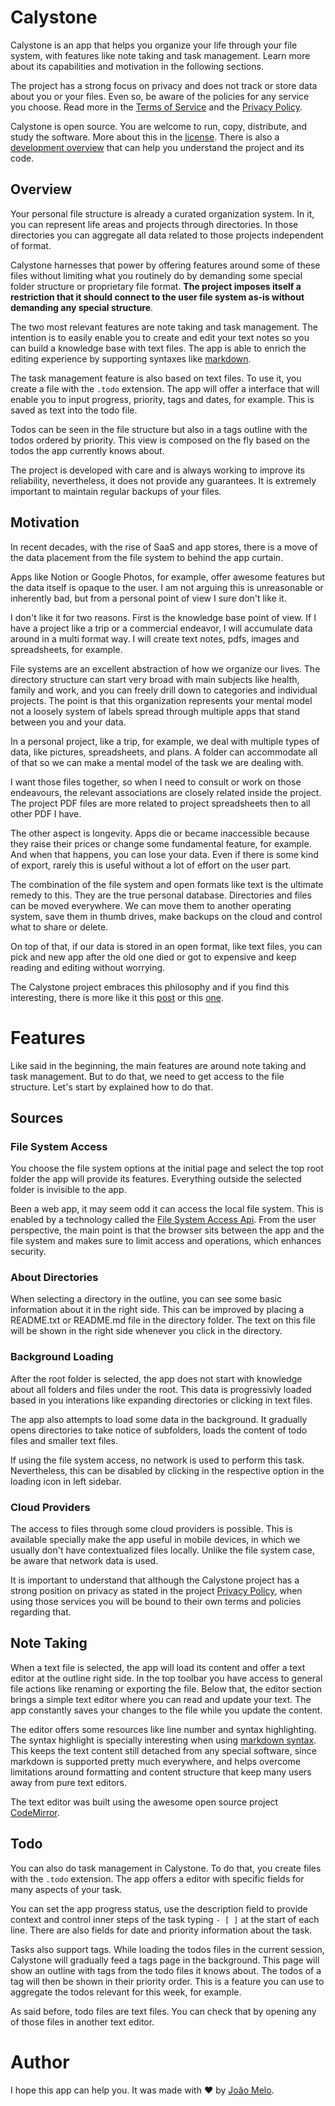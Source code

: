 # Calystone

Calystone is an app that helps you organize your life through your file system, with features like note taking and task management. Learn more about its capabilities and motivation in the following sections.

The project has a strong focus on privacy and does not track or store data about you or your files. Even so, be aware of the policies for any service you choose. Read more in the [Terms of Service](docs/TERMS_OF_SERVICE.md) and the [Privacy Policy](docs/PRIVACY_POLICY.md).

Calystone is open source. You are welcome to run, copy, distribute, and study the software. More about this in the [license](/LICENSE). There is also a [development overview](/docs/DEVELOPMENT.md) that can help you understand the project and its code.

## Overview

Your personal file structure is already a curated organization system. In it, you can represent life areas and projects through directories. In those directories you can aggregate all data related to those projects independent of format.

Calystone harnesses that power by offering features around some of these files without limiting what you routinely do by demanding some special folder structure or proprietary file format. **The project imposes itself a restriction that it should connect to the user file system as-is without demanding any special structure**.

The two most relevant features are note taking and task management. The intention is to easily enable you to create and edit your text notes so you can build a knowledge base with text files. The app is able to enrich the editing experience by supporting syntaxes like [markdown](https://en.wikipedia.org/wiki/Markdown). 

The task management feature is also based on text files. To use it, you create a file with the `.todo` extension. The app will offer a interface that will enable you to input progress, priority, tags and dates, for example. This is saved as text into the todo file. 

Todos can be seen in the file structure but also in a tags outline with the todos ordered by priority. This view is composed on the fly based on the todos the app currently knows about.

The project is developed with care and is always working to improve its reliability, nevertheless, it does not provide any guarantees. It is extremely important to maintain regular backups of your files.

## Motivation

In recent decades, with the rise of SaaS and app stores, there is a move of the data placement from the file system to behind the app curtain.

Apps like Notion or Google Photos, for example, offer awesome features but the data itself is opaque to the user. I am not arguing this is unreasonable or inherently bad, but from a personal point of view I sure don't like it.

I don't like it for two reasons. First is the knowledge base point of view. If I have a project like a trip or a commercial endeavor, I will accumulate data around in a multi format way. I will create text notes, pdfs, images and spreadsheets, for example. 

File systems are an excellent abstraction of how we organize our lives. The directory structure can start very broad with main subjects like health, family and work, and you can freely drill down to categories and individual projects. The point is that this organization represents your mental model not a loosely system of labels spread through multiple apps that stand between you and your data.

In a personal project, like a trip, for example, we deal with multiple types of data, like pictures, spreadsheets, and plans. A folder can accommodate all of that so we can make a mental model of the task we are dealing with.

I want those files together, so when I need to consult or work on those endeavours, the relevant associations are closely related inside the project. The project PDF files are more related to project spreadsheets then to all other PDF I have.

The other aspect is longevity. Apps die or became inaccessible because they raise their prices or change some fundamental feature, for example. And when that happens, you can lose your data. Even if there is some kind of export, rarely this is useful without a lot of effort on the user part.

The combination of the file system and open formats like text is the ultimate remedy to this. They are the true personal database. Directories and files can be moved everywhere. We can move them to another operating system, save them in thumb drives, make backups on the cloud and control what to share or delete. 

On top of that, if our data is stored in an open format, like text files, you can pick and new app after the old one died or got to expensive and keep reading and editing without worrying.

The Calystone project embraces this philosophy and if you find this interesting, there is more like it this [post](https://web.archive.org/web/20211227173721/https://www.al3x.net/blog/2009/01/31/the-case-against-everything-buckets) or this [one](https://sive.rs/plaintext).

# Features

Like said in the beginning, the main features are around note taking and task management. But to do that, we need to get access to the file structure. Let's start by explained how to do that.

## Sources

### File System Access

You choose the file system options at the initial page and select the top root folder the app will provide its features. Everything outside the selected folder is invisible to the app.

Been a web app, it may seem odd it can access the local file system. This is enabled by a technology called the [File System Access Api](https://developer.mozilla.org/en-US/docs/Web/API/File_System_API). From the user perspective, the main point is that the browser sits between the app and the file system and makes sure to limit access and operations, which enhances security.

### About Directories

When selecting a directory in the outline, you can see some basic information about it in the right side. This can be improved by placing a README.txt or README.md file in the directory folder. The text on this file will be shown in the right side whenever you click in the directory.

### Background Loading

After the root folder is selected, the app does not start with knowledge about all folders and files under the root. This data is progressivly loaded based in you interations like expanding directories or clicking in text files.

The app also attempts to load some data in the background. It gradually opens directories to take notice of subfolders, loads the content of todo files and smaller text files. 

If using the file system access, no network is used to perform this task. Nevertheless, this can be disabled by clicking in the respective option in the loading icon in left sidebar.

### Cloud Providers

The access to files through some cloud providers is possible. This is available specially make the app useful in mobile devices, in which we usually don't have contextualized files locally. Unlike the file system case, be aware that network data is used.

It is important to understand that although the Calystone project has a strong position on privacy as stated in the project [Privacy Policy](docs/PRIVACY_POLICY.md), when using those services you will be bound to their own terms and policies regarding that. 

## Note Taking

When a text file is selected, the app will load its content and offer a text editor at the outline right side. In the top toolbar you have access to general file actions like renaming or exporting the file. Below that, the editor section brings a simple text editor where you can read and update your text. The app constantly saves your changes to the file while you update the content.

The editor offers some resources like line number and syntax highlighting. The syntax highlight is specially interesting when using [markdown syntax](https://www.markdownguide.org/basic-syntax/). This keeps the text content still detached from any special software, since markdown is supported pretty much everywhere, and helps overcome limitations around formatting and content structure that keep many users away from pure text editors.

The text editor was built using the awesome open source project [CodeMirror](https://codemirror.net/).

## Todo

You can also do task management in Calystone. To do that, you create files with the `.todo` extension. The app offers a editor with specific fields for many aspects of your task.

You can set the app progress status, use the description field to provide context and control inner steps of the task typing `- [ ]` at the start of each line. There are also fields for date and priority information about the task. 

Tasks also support tags. While loading the todos files in the current session, Calystone will gradually feed a tags page in the background. This page will show an outline with tags from the todo files it knows about. The todos of a tag will then be shown in their priority order. This is a feature you can use to aggregate the todos relevant for this week, for example.

As said before, todo files are text files. You can check that by opening any of those files in another text editor.

# Author

I hope this app can help you. It was made with ❤️ by [João Melo](http://joao.melo.plus).
